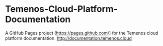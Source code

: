 # Temenos-Cloud-Platform-Documentation
A GitHub Pages project (https://pages.github.com/) for the Temenos cloud platform documentation.  http://documentation.temenos.cloud
